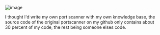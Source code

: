 ![image](https://github.com/coolpancakes/simple-port-scanner/assets/73265375/985c16ef-5d4e-4c89-ae77-b875d6ba7b1a)



I thought I'd write my own port scanner with my own knowledge base, the source code of the original portscanner on my github only contains about 30 percent of my code, the rest being someone elses code. 
